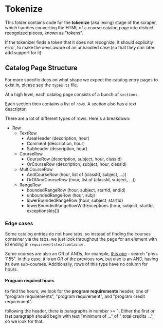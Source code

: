 # Tokenize

This folder contains code for the **tokenize** (aka lexing) stage of the scraper, which handles converting the HTML of a course catalog page into distinct recognized pieces, known as "tokens".

If the tokenizer finds a token that it does not recognize, it should explicitly error, to make the devs aware of an unhandled case (so that they can later add support for it).

## Catalog Page Structure

For more specific docs on what shape we expect the catalog entry pages to exist in, please see the `types.ts` file.

At a high level, each catalog page consists of a bunch of `sections`.

Each section then contains a list of `rows`. A section also has a text descriptor.

There are a lot of different types of rows. Here's a breakdown:

- Row
  - TextRow
    - AreaHeader (description, hour)
    - Comment (description, hour)
    - Subheader (description, hour)
  - CourseRow
    - CourseRow (description, subject, hour, classId)
    - OrCourseRow (description, subject, hour, classId)
  - MultiCourseRow
    - AndCourseRow (hour, list of (classId, subject, ...))
    - OrOfAndCourseRow (hour, list of (classId, subject, ...))
  - RangeRow
    - boundedRangeRow (hour, subject, startId, endId)
    - unboundedRangeRow (hour, subj)
    - lowerBoundedRangeRow (hour, subject, startId)
    - lowerBoundedRangeRowWithExceptions (hour, subject, startId, exceptionsIds[])

### Edge cases

Some catalog entries do not have tabs, so instead of finding the courses container via the tabs, we just look throughout the page for an element with id ending in `requirementstextcontainer`.

Some courses are also an OR of ANDs, for example, [this one](https://catalog.northeastern.edu/undergraduate/engineering/bioengineering/bioengineering-biochemistry-bsbioe/#programrequirementstext) - search "phys 1155". In this case, it is an OR of the previous row, but also is an AND, having its own sub-courses. Additionally, rows of this type have no column for hours.

#### Program required hours

to find the hours, we look for the **program requirements** header, one of "program requirements", "program requirement", and "program credit requirement".

following the header, there is paragraphs in number >= 1. Either the first or last paragraph should begin with text "minimum of <n> ..." of "<n> total credits ...", so we look for that.
